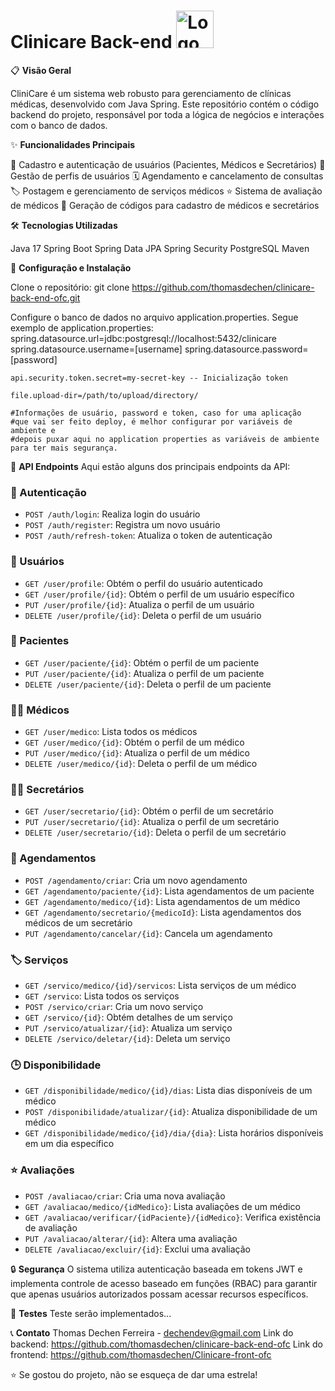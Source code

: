 # Clinicare Back-end <img src="https://cdn.worldvectorlogo.com/logos/spring-3.svg" width="60px" height="60px" alt="Logo do Angular">

📋 **Visão Geral**

CliniCare é um sistema web robusto para gerenciamento de clínicas médicas, desenvolvido com Java Spring. Este repositório contém o código backend do projeto, responsável por toda a lógica de negócios e interações com o banco de dados.

✨ **Funcionalidades Principais**

👤 Cadastro e autenticação de usuários (Pacientes, Médicos e Secretários)
📝 Gestão de perfis de usuários
🗓️ Agendamento e cancelamento de consultas
🏷️ Postagem e gerenciamento de serviços médicos
⭐ Sistema de avaliação de médicos
🔐 Geração de códigos para cadastro de médicos e secretários

🛠️ **Tecnologias Utilizadas**

Java 17
Spring Boot
Spring Data JPA
Spring Security
PostgreSQL
Maven

🚀 **Configuração e Instalação**

Clone o repositório:
git clone https://github.com/thomasdechen/clinicare-back-end-ofc.git

Configure o banco de dados no arquivo application.properties.
Segue exemplo de application.properties:
    spring.datasource.url=jdbc:postgresql://localhost:5432/clinicare
    spring.datasource.username=[username]
    spring.datasource.password=[password]
    
    api.security.token.secret=my-secret-key -- Inicialização token
    
    file.upload-dir=/path/to/upload/directory/

    #Informações de usuário, password e token, caso for uma aplicação
    #que vai ser feito deploy, é melhor configurar por variáveis de ambiente e
    #depois puxar aqui no application properties as variáveis de ambiente para ter mais segurança.


🔗 **API Endpoints**
Aqui estão alguns dos principais endpoints da API:

### 🔐 Autenticação
- `POST /auth/login`: Realiza login do usuário
- `POST /auth/register`: Registra um novo usuário
- `POST /auth/refresh-token`: Atualiza o token de autenticação

### 👤 Usuários
- `GET /user/profile`: Obtém o perfil do usuário autenticado
- `GET /user/profile/{id}`: Obtém o perfil de um usuário específico
- `PUT /user/profile/{id}`: Atualiza o perfil de um usuário
- `DELETE /user/profile/{id}`: Deleta o perfil de um usuário

### 🏥 Pacientes
- `GET /user/paciente/{id}`: Obtém o perfil de um paciente
- `PUT /user/paciente/{id}`: Atualiza o perfil de um paciente
- `DELETE /user/paciente/{id}`: Deleta o perfil de um paciente

### 👨‍⚕️ Médicos
- `GET /user/medico`: Lista todos os médicos
- `GET /user/medico/{id}`: Obtém o perfil de um médico
- `PUT /user/medico/{id}`: Atualiza o perfil de um médico
- `DELETE /user/medico/{id}`: Deleta o perfil de um médico

### 👩‍💼 Secretários
- `GET /user/secretario/{id}`: Obtém o perfil de um secretário
- `PUT /user/secretario/{id}`: Atualiza o perfil de um secretário
- `DELETE /user/secretario/{id}`: Deleta o perfil de um secretário

### 📅 Agendamentos
- `POST /agendamento/criar`: Cria um novo agendamento
- `GET /agendamento/paciente/{id}`: Lista agendamentos de um paciente
- `GET /agendamento/medico/{id}`: Lista agendamentos de um médico
- `GET /agendamento/secretario/{medicoId}`: Lista agendamentos dos médicos de um secretário
- `PUT /agendamento/cancelar/{id}`: Cancela um agendamento

### 🏷️ Serviços
- `GET /servico/medico/{id}/servicos`: Lista serviços de um médico
- `GET /servico`: Lista todos os serviços
- `POST /servico/criar`: Cria um novo serviço
- `GET /servico/{id}`: Obtém detalhes de um serviço
- `PUT /servico/atualizar/{id}`: Atualiza um serviço
- `DELETE /servico/deletar/{id}`: Deleta um serviço

### 🕒 Disponibilidade
- `GET /disponibilidade/medico/{id}/dias`: Lista dias disponíveis de um médico
- `POST /disponibilidade/atualizar/{id}`: Atualiza disponibilidade de um médico
- `GET /disponibilidade/medico/{id}/dia/{dia}`: Lista horários disponíveis em um dia específico

### ⭐ Avaliações
- `POST /avaliacao/criar`: Cria uma nova avaliação
- `GET /avaliacao/medico/{idMedico}`: Lista avaliações de um médico
- `GET /avaliacao/verificar/{idPaciente}/{idMedico}`: Verifica existência de avaliação
- `PUT /avaliacao/alterar/{id}`: Altera uma avaliação
- `DELETE /avaliacao/excluir/{id}`: Exclui uma avaliação

🔒 **Segurança**
O sistema utiliza autenticação baseada em tokens JWT e implementa controle de acesso baseado em funções (RBAC) para garantir que apenas usuários autorizados possam acessar recursos específicos.

🧪 **Testes**
Teste serão implementados...

📞 **Contato**
Thomas Dechen Ferreira - dechendev@gmail.com
Link do backend: https://github.com/thomasdechen/clinicare-back-end-ofc
Link do frontend: https://github.com/thomasdechen/Clinicare-front-ofc

⭐️ Se gostou do projeto, não se esqueça de dar uma estrela!
